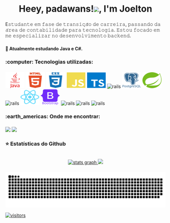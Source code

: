 <h1 align="center">Heey, padawans!<img src="https://raw.githubusercontent.com/kaueMarques/kaueMarques/master/hi.gif" width="30px">,  I'm Joelton</h1>

###

E𝚜𝚝𝚞𝚍𝚊𝚗𝚝𝚎 𝚎𝚖 𝚏𝚊𝚜𝚎 𝚍𝚎 𝚝𝚛𝚊𝚗𝚜𝚒𝚌̧𝚊̃𝚘 𝚍𝚎 𝚌𝚊𝚛𝚛𝚎𝚒𝚛𝚊, 𝚙𝚊𝚜𝚜𝚊𝚗𝚍𝚘 𝚍𝚊 𝚊́𝚛𝚎𝚊 𝚍𝚎 𝚌𝚘𝚗𝚝𝚊𝚋𝚒𝚕𝚒𝚍𝚊𝚍𝚎 𝚙𝚊𝚛𝚊 𝚝𝚎𝚌𝚗𝚘𝚕𝚘𝚐𝚒𝚊. 𝙴𝚜𝚝𝚘𝚞 𝚏𝚘𝚌𝚊𝚍𝚘 𝚎𝚖 𝚖𝚎 𝚎𝚜𝚙𝚎𝚌𝚒𝚊𝚕𝚒𝚣𝚊𝚛 𝚗𝚘 𝚍𝚎𝚜𝚎𝚗𝚟𝚘𝚕𝚟𝚒𝚖𝚎𝚗𝚝𝚘 𝚋𝚊𝚌𝚔𝚎𝚗𝚍. 

###

#### :book: Atualmente estudando Java e C#.

###

<h3 style="text-align:left">:computer: Tecnologias utilizadas:</h2>

###

<img src = "https://raw.githubusercontent.com/devicons/devicon/master/icons/java/java-plain-wordmark.svg" alt="rails" width="60" height="50"   style = "max-width: 100%;"><img>
<img src = "https://raw.githubusercontent.com/devicons/devicon/master/icons/html5/html5-plain-wordmark.svg" alt="rails" width="60" height="50"   style = "max-width: 100%;"><img>
<img src = "https://raw.githubusercontent.com/devicons/devicon/master/icons/css3/css3-plain-wordmark.svg" alt="rails" width="60" height="50"  style = "max-width: 100%;"><img>
<img src = "https://raw.githubusercontent.com/devicons/devicon/master/icons/javascript/javascript-plain.svg" alt="rails" width="60" height="50"   style = "max-width: 100%;"><img>
<img src = "https://raw.githubusercontent.com/devicons/devicon/master/icons/typescript/typescript-plain.svg" alt="rails" width="60" height="50"   style = "max-width: 100%;"><img>
<img src = "https://cdn.jsdelivr.net/gh/devicons/devicon/icons/nodejs/nodejs-original.svg" alt="rails" width="60" height="50"   style = "max-width: 100%;"><img>
<img src = "https://raw.githubusercontent.com/devicons/devicon/master/icons/postgresql/postgresql-plain-wordmark.svg" alt="rails" width="60" height="50"  style = "max-width: 100%;"><img>
<img src = "https://raw.githubusercontent.com/devicons/devicon/master/icons/spring/spring-original.svg" alt="rails" width="60" height="50"  style = "max-width: 100%;"><img>
<img src = "https://cdn.jsdelivr.net/gh/devicons/devicon/icons/gitlab/gitlab-plain.svg" alt="rails" width="60" height="50"   style = "max-width: 100%;"><img>
<img src = "https://raw.githubusercontent.com/devicons/devicon/master/icons/react/react-original.svg" alt="rails" width="60" height="50"   style = "max-width: 100%;"><img>
<img src = "https://raw.githubusercontent.com/devicons/devicon/master/icons/bootstrap/bootstrap-plain-wordmark.svg" alt="rails" width="60" height="50"   style = "max-width: 100%;"><img>
<img src="https://cdn.jsdelivr.net/gh/devicons/devicon/icons/jenkins/jenkins-original.svg" alt="rails" width="60" height="50"   style = "max-width: 100%;"><img>
<img src="https://cdn.jsdelivr.net/gh/devicons/devicon/icons/django/django-plain.svg" alt="rails" width="60" height="50"   style = "max-width: 100%;"/>
<img src="https://cdn.jsdelivr.net/gh/devicons/devicon/icons/apache/apache-original.svg" alt="rails" width="60" height="50"   style = "max-width: 100%;"><img>

###

<h3 style="text-align:left">:earth_americas: Onde me encontrar:</h2>

###
 
<div> 
  <a href = "mailto:joeken.jp@gmail.com"><img src="https://img.shields.io/badge/-Gmail-%23333?style=for-the-badge&logo=gmail&logoColor=white" target="_blank"></a>
  <a href="https://www.linkedin.com/in/joeltongomes" target="_blank"><img src="https://img.shields.io/badge/-LinkedIn-%230077B5?style=for-the-badge&logo=linkedin&logoColor=white" target="_blank"></a> 
</div>

### 

<h3 style="text-align:left">⭐ Estatísticas do Github</h2>

######

<div style="text-align:center">
  <a href="https://github.com/joeltonken">
  <img src="https://github-readme-stats.vercel.app/api?hide_title=false&hide_rank=false&show_icons=true&include_all_commits=true&count_private=true&disable_animations=false&theme=codeSTACKr&locale=en&hide_border=false&username=joeltonken" height="175em" alt="stats graph"  />
  <img height="175em" src="https://github-readme-stats.vercel.app/api/top-langs/?username=joeltonken&layout=compact&langs_count=7&theme=dark"/>
</div>

###

![Snake animation](https://github.com/pedrorhamon/pedrorhamon/blob/output/snake.svg)

![visitors](https://vbr.nathanchung.dev/badge?page_id=joeltonken.joeltonken&color=ed9121)
